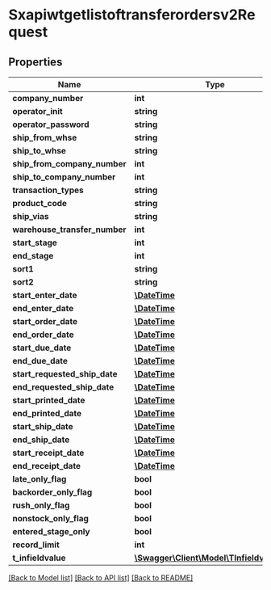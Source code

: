 # Sxapiwtgetlistoftransferordersv2Request

## Properties
Name | Type | Description | Notes
------------ | ------------- | ------------- | -------------
**company_number** | **int** |  | [optional] 
**operator_init** | **string** |  | [optional] 
**operator_password** | **string** |  | [optional] 
**ship_from_whse** | **string** |  | [optional] 
**ship_to_whse** | **string** |  | [optional] 
**ship_from_company_number** | **int** |  | [optional] 
**ship_to_company_number** | **int** |  | [optional] 
**transaction_types** | **string** |  | [optional] 
**product_code** | **string** |  | [optional] 
**ship_vias** | **string** |  | [optional] 
**warehouse_transfer_number** | **int** |  | [optional] 
**start_stage** | **int** |  | [optional] 
**end_stage** | **int** |  | [optional] 
**sort1** | **string** |  | [optional] 
**sort2** | **string** |  | [optional] 
**start_enter_date** | [**\DateTime**](\DateTime.md) |  | [optional] 
**end_enter_date** | [**\DateTime**](\DateTime.md) |  | [optional] 
**start_order_date** | [**\DateTime**](\DateTime.md) |  | [optional] 
**end_order_date** | [**\DateTime**](\DateTime.md) |  | [optional] 
**start_due_date** | [**\DateTime**](\DateTime.md) |  | [optional] 
**end_due_date** | [**\DateTime**](\DateTime.md) |  | [optional] 
**start_requested_ship_date** | [**\DateTime**](\DateTime.md) |  | [optional] 
**end_requested_ship_date** | [**\DateTime**](\DateTime.md) |  | [optional] 
**start_printed_date** | [**\DateTime**](\DateTime.md) |  | [optional] 
**end_printed_date** | [**\DateTime**](\DateTime.md) |  | [optional] 
**start_ship_date** | [**\DateTime**](\DateTime.md) |  | [optional] 
**end_ship_date** | [**\DateTime**](\DateTime.md) |  | [optional] 
**start_receipt_date** | [**\DateTime**](\DateTime.md) |  | [optional] 
**end_receipt_date** | [**\DateTime**](\DateTime.md) |  | [optional] 
**late_only_flag** | **bool** |  | [optional] 
**backorder_only_flag** | **bool** |  | [optional] 
**rush_only_flag** | **bool** |  | [optional] 
**nonstock_only_flag** | **bool** |  | [optional] 
**entered_stage_only** | **bool** |  | [optional] 
**record_limit** | **int** |  | [optional] 
**t_infieldvalue** | [**\Swagger\Client\Model\TInfieldvalueReq**](TInfieldvalueReq.md) |  | [optional] 

[[Back to Model list]](../README.md#documentation-for-models) [[Back to API list]](../README.md#documentation-for-api-endpoints) [[Back to README]](../README.md)


